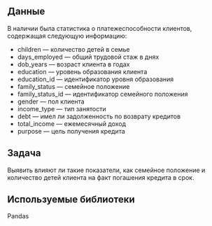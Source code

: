 ## Данные
В наличии была статистика о платежеспособности клиентов, содержащая следующую информацию:
- children — количество детей в семье
- days_employed — общий трудовой стаж в днях
- dob_years — возраст клиента в годах
- education — уровень образования клиента
- education_id — идентификатор уровня образования
- family_status — семейное положение
- family_status_id — идентификатор семейного положения
- gender — пол клиента
- income_type — тип занятости
- debt — имел ли задолженность по возврату кредитов
- total_income — ежемесячный доход
- purpose — цель получения кредита
## Задача
Выявить влияют ли такие показатели, как семейное положение и количество детей клиента на факт погашения кредита в срок.
## Используемые библиотеки
Pandas
